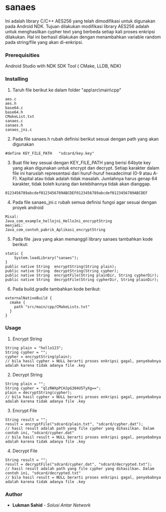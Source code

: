 # sanaes
Ini adalah library C/C++ AES256 yang telah dimodifikasi untuk digunakan pada Android NDK.
Tujuan dilakukan modifikasi library AES256 adalah untuk menghasilkan cypher text yang berbeda setiap kali proses enkripsi dilakukan.
Hal ini berhasil dilakukan dengan menambahkan variable random pada string/file yang akan di-enkripsi.

### Prerequisities
Android Studio with NDK SDK Tool ( CMake, LLDB, NDK)

### Installing
1. Taruh file berikut ke dalam folder "app\src\main\cpp"
```
aes.c
aes.h
base64.c
base64.h
CMakeList.txt
sanaes.c
sanaes.h
sanaes_jni.c
```
2. Pada file sanaes.h rubah definisi berikut sesuai dengan path yang akan digunakan
```
#define KEY_FILE_PATH   "sdcard/key.key"
```
3. Buat file key sesuai dengan KEY_FILE_PATH yang berisi 64byte key yang akan digunakan untuk encrypt dan decrypt. Setiap karakter dalam file ini haruslah representasi dari huruf-huruf hexadecimal (0-9 atau A-F). Kapital atau tidak adalah tidak masalah. Jumlahnya harus genap 64 karakter, tidak boleh kurang dan kelebihannya tidak akan dianggap.
```
0123456789abcdef0123456789ABCDEF0123456789abcdef0123456789ABCDEF
```
4. Pada file sanaes_jni.c rubah semua definisi fungsi agar sesuai dengan proyek android
```
Misal:
Java_com_example_hellojni_HelloJni_encryptString
menjadi:
Java_com_contoh_pabrik_Aplikasi_encryptString
```
5. Pada file .java yang akan memanggil library sanaes tambahkan kode berikut:
```
static {
    System.loadLibrary("sanaes");
}
public native String  encryptString(String plain);
public native String  decryptString(String cypher);
public native String  encryptFile(String plainDir, String cypherDir);
public native String  decryptFile(String cypherDir, String plainDir);
```
6. Pada build.gradle tambahkan kode berikut:
```
externalNativeBuild {
  cmake {
    path "src/main/cpp/CMakeLists.txt"
  }
}
```

### Usage
1. Encrypt String
```
String plain = "hello123";
String cypher = "";
cypher = encryptString(plain);
// bila hasil cypher = NULL berarti proses enkripsi gagal, penyebabnya adalah karena tidak adanya file .key
```
2. Decrypt String
```
String plain = "";
String cypher = "qlzRWXpPCHJpG304U5TyXg==";
plain = decryptString(cypher);
// bila hasil cypher = NULL berarti proses enkripsi gagal, penyebabnya adalah karena tidak adanya file .key
```
3. Encrypt File
```
String result = "";
result = encryptFile("sdcard/plain.txt", "sdcard/cypher.dat");
// hasil result adalah path yang file cypher yang dihasilkan. Dalam contoh ini, "sdcard/cypher.dat"
// bila hasil result = NULL berarti proses enkripsi gagal, penyebabnya adalah karena tidak adanya file .key
```
4. Decrypt File
```
String result = "";
result = decryptFile("sdcard/cypher.dat", "sdcard/decrypted.txt");
// hasil result adalah path yang file cypher yang dihasilkan. Dalam contoh ini, "sdcard/decrypted.txt"
// bila hasil result = NULL berarti proses enkripsi gagal, penyebabnya adalah karena tidak adanya file .key
```

### Author
* **Lukman Sahid** - *Solusi Antar Network*
